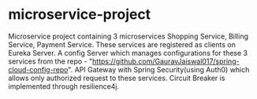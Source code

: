 # microservice-project
Microservice project containing 3 microservices Shopping Service, Billing Service, Payment Service.
These services are registered as clients on Eureka Server. 
A config Server which manages configurations for these 3 services from the repo - "https://github.com/GauravJaiswal017/spring-cloud-config-repo". 
API Gateway with Spring Security(using Auth0) which allows only authorized request to these services. 
Circuit Breaker is implemented through resilience4j.
